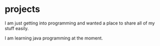 # projects

I am just getting into programming and wanted a place to share 
all of my stuff easily. 

I am learning java programming at the moment.
